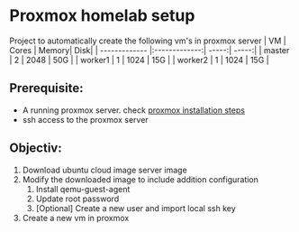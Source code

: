 # Proxmox homelab setup
Project to automatically create the following vm's in proxmox server 
| VM            | Cores         | Memory| Disk|
| ------------- |:-------------:| -----:| -----:|
| master        | 2             | 2048  | 50G   |
| worker1       | 1             | 1024  | 15G   |
| worker2       | 1             | 1024  | 15G   |

## Prerequisite:
* A running proxmox server. check [proxmox installation steps](proxmox_installation.md)
* ssh access to the proxmox server

## Objectiv:
1. Download ubuntu cloud image server image 
2. Modify the downloaded image to include addition configuration
    1. Install qemu-guest-agent
    2. Update root password
    3. [Optional] Create a new user and import local ssh key
4. Create a new vm in proxmox 
